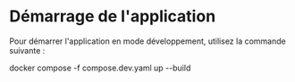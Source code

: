 # Démarrage de l'application

Pour démarrer l'application en mode développement, utilisez la commande suivante :

docker compose -f compose.dev.yaml up --build

